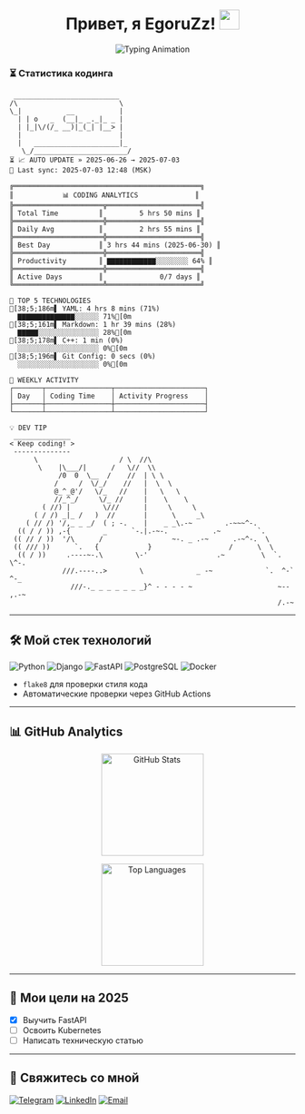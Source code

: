 <h1 align="center"> 
  Привет, я EgoruZz!
  <img src="https://media.giphy.com/media/hvRJCLFzcasrR4ia7z/giphy.gif" width="35px"/>
</h1>

<p align="center">
  <img src="https://readme-typing-svg.demolab.com?font=Fira+Code&size=30&duration=4000&color=62E200&center=true&vCenter=true&width=700&lines=Frontend+Developer+%E2%80%A2+Tech+Writer&pause=0" alt="Typing Animation" />
</p>

### ⏳ Статистика кодинга
```text
 __________________________
/\                         \
\_|           __           |
  | | o   _  (__|_ _._|_ _ |
  | |_|\/(/_ __)|_(_| |__> |
  |                        |
  |   _____________________|_
   \_/_______________________/
⏳ 📈 AUTO UPDATE » 2025-06-26 → 2025-07-03
🔄 Last sync: 2025-07-03 12:48 (MSK)

╔══════════════════════════════════════════════╗
║            📊 CODING ANALYTICS              ║
╠══════════════════════╦═══════════════════════╣
║ Total Time          ║         5 hrs 50 mins ║
╠══════════════════════╬═══════════════════════╣
║ Daily Avg           ║         2 hrs 55 mins ║
╠══════════════════════╬═══════════════════════╣
║ Best Day            ║ 3 hrs 44 mins (2025-06-30) ║
╠══════════════════════╬═══════════════════════╣
║ Productivity        ║ ▇▇▇▇▇▇▇▇▇▇▇▇░░░░░░░░ 64% ║
╠══════════════════════╬═══════════════════════╣
║ Active Days         ║              0/7 days ║
╚══════════════════════╩═══════════════════════╝

🌈 TOP 5 TECHNOLOGIES
[38;5;186m▌ YAML: 4 hrs 8 mins (71%)
  ▇▇▇▇▇▇▇▇▇▇▇▇▇▇░░░░░░ 71%[0m
[38;5;161m▌ Markdown: 1 hr 39 mins (28%)
  ▇▇▇▇▇░░░░░░░░░░░░░░░ 28%[0m
[38;5;178m▌ C++: 1 min (0%)
  ░░░░░░░░░░░░░░░░░░░░ 0%[0m
[38;5;196m▌ Git Config: 0 secs (0%)
  ░░░░░░░░░░░░░░░░░░░░ 0%[0m

📅 WEEKLY ACTIVITY
┌───────┬────────────────┬──────────────────────┐
│ Day   │ Coding Time    │ Activity Progress    │
├───────┼────────────────┼──────────────────────┤
└───────┴────────────────┴──────────────────────┘

💡 DEV TIP
 ______________
< Keep coding! >
 --------------
      \                    / \  //\
       \    |\___/|      /   \//  \\
            /0  0  \__  /    //  | \ \    
           /     /  \/_/    //   |  \  \  
           @_^_@'/   \/_   //    |   \   \ 
           //_^_/     \/_ //     |    \    \
        ( //) |        \///      |     \     \
      ( / /) _|_ /   )  //       |      \     _\
    ( // /) '/,_ _ _/  ( ; -.    |    _ _\.-~        .-~~~^-.
  (( / / )) ,-{        _      `-.|.-~-.           .~         `.
 (( // / ))  '/\      /                 ~-. _ .-~      .-~^-.  \
 (( /// ))      `.   {            }                   /      \  \
  (( / ))     .----~-.\        \-'                 .~         \  `. \^-.
             ///.----..>        \             _ -~             `.  ^-`  ^-_
               ///-._ _ _ _ _ _ _}^ - - - - ~                     ~-- ,.-~
                                                                  /.-~
```
---

## 🛠 Мой стек технологий

![Python](https://img.shields.io/badge/-Python-3776AB?logo=python&logoColor=white)
![Django](https://img.shields.io/badge/-Django-092E20?logo=django&logoColor=white)
![FastAPI](https://img.shields.io/badge/-FastAPI-009688?logo=fastapi&logoColor=white)
![PostgreSQL](https://img.shields.io/badge/-PostgreSQL-4169E1?logo=postgresql&logoColor=white)
![Docker](https://img.shields.io/badge/-Docker-2496ED?logo=docker&logoColor=white)

- `flake8` для проверки стиля кода
- Автоматические проверки через GitHub Actions

---

## 📊 GitHub Analytics

<div align="center">
  <!-- Основная статистика с улучшенной обработкой ошибок -->
  <picture>
    <source
      srcset="https://github-readme-stats-sigma-five.vercel.app/api?username=EgoruZz&show_icons=true&count_private=true&disable_animations=true&include_all_commits=false"
      media="(prefers-color-scheme: light)"
    />
    <img 
      src="https://github-readme-stats-sigma-five.vercel.app/api?username=EgoruZz&show_icons=true&count_private=true&disable_animations=true" 
      height="180em"
      alt="GitHub Stats"
      onerror="this.onerror=null;this.src='https://github-profile-summary-cards.vercel.app/api/cards/stats?username=EgoruZz&theme=github'"
    />
  </picture>

  <!-- Топ языков с улучшенной фильтрацией -->
  <img
    src="https://github-readme-stats-sigma-five.vercel.app/api/top-langs/?username=EgoruZz&layout=compact&exclude_repo=README-STATS,starter-templates&langs_count=8&count_private=true"
    height="180em"
    alt="Top Languages"
    onerror="this.onerror=null;this.src='https://github-profile-summary-cards.vercel.app/api/cards/repos-per-language?username=EgoruZz&theme=github'"
  />
</div>

---

## 🎯 Мои цели на 2025
- [x] Выучить FastAPI
- [ ] Освоить Kubernetes
- [ ] Написать техническую статью

---

## 🤝 Свяжитесь со мной
[![Telegram](https://img.shields.io/badge/Telegram-@ваш_ник-26A5E4?logo=telegram)](https://t.me/your_username)
[![LinkedIn](https://img.shields.io/badge/LinkedIn-Ваше_Имя-0A66C2?logo=linkedin)](https://linkedin.com/in/your_username)
[![Email](https://img.shields.io/badge/Email-ваш@email.com-EA4335?logo=gmail)](mailto:ваш@email.com)
